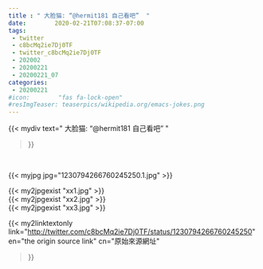 ```yaml
---
title : " 大脸猫: “@hermit181 自己看吧”  "
date:        2020-02-21T07:08:37-07:00
tags:
 - twitter
 - c8bcMq2ie7Dj0TF
 - twitter_c8bcMq2ie7Dj0TF
 - 202002
 - 20200221
 - 20200221_07
categories:
 - 20200221
#icon:        "fas fa-lock-open"
#resImgTeaser: teaserpics/wikipedia.org/emacs-jokes.png
---
```


{{< mydiv text=" 大脸猫: “@hermit181 自己看吧”  "
>}}
<br>


 {{< myjpg jpg="1230794266760245250.1.jpg" >}}<br> 

{{< my2jpgexist "xx1.jpg" >}}<br>
{{< my2jpgexist "xx2.jpg" >}}<br>
{{< my2jpgexist "xx3.jpg" >}}<br>


{{< my2linktextonly link="http://twitter.com/c8bcMq2ie7Dj0TF/status/1230794266760245250"
en="the origin source link" cn="原始來源網址"
>}}


<br>

